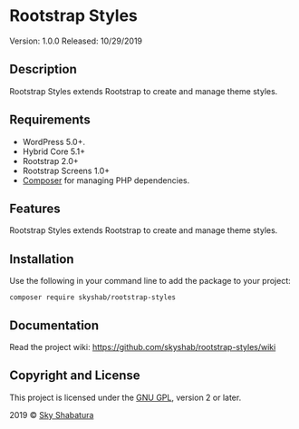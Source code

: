 # Rootstrap Styles

Version: 1.0.0
Released: 10/29/2019

## Description

Rootstrap Styles extends Rootstrap to create and manage theme styles.

## Requirements

* WordPress 5.0+.
* Hybrid Core 5.1+
* Rootstrap 2.0+
* Rootstrap Screens 1.0+
* [Composer](https://getcomposer.org/) for managing PHP dependencies.

## Features

Rootstrap Styles extends Rootstrap to create and manage theme styles.

## Installation

Use the following in your command line to add the package to your project:

``` composer require skyshab/rootstrap-styles ```

## Documentation

Read the project wiki: https://github.com/skyshab/rootstrap-styles/wiki

## Copyright and License

This project is licensed under the [GNU GPL](http://www.gnu.org/licenses/old-licenses/gpl-2.0.html), version 2 or later.

2019 &copy; [Sky Shabatura](https://github.com/skyshab)
